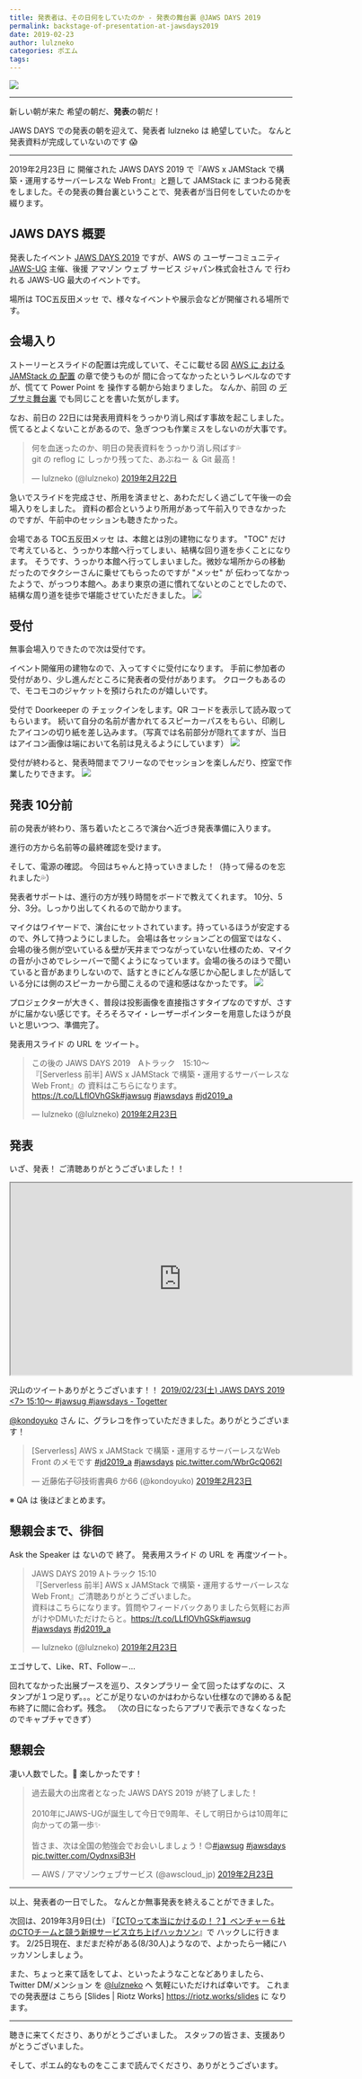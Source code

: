 ```yaml
---
title: 発表者は、その日何をしていたのか - 発表の舞台裏 @JAWS DAYS 2019
permalink: backstage-of-presentation-at-jawsdays2019
date: 2019-02-23
author: lulzneko
categories: ポエム
tags:
---
```


![](/articles/assets/lulzneko/presentation/jawsdays-2019/01.png)

----

新しい朝が来た 希望の朝だ、**発表**の朝だ！

JAWS DAYS での発表の朝を迎えて、発表者 lulzneko は 絶望していた。
なんと発表資料が完成していないのです 😱

----

2019年2月23日 に 開催された JAWS DAYS 2019 で『AWS x JAMStack で構築・運用するサーバーレスな Web Front』と題して JAMStack に まつわる発表をしました。その発表の舞台裏ということで、発表者が当日何をしていたのかを綴ります。


## JAWS DAYS 概要
発表したイベント [JAWS DAYS 2019](https://jawsdays2019.jaws-ug.jp/) ですが、AWS の ユーザーコミュニティ [JAWS-UG](https://jaws-ug.jp/) 主催、後援 アマゾン ウェブ サービス ジャパン株式会社さん で 行われる JAWS-UG 最大のイベントです。

場所は TOC五反田メッセ で、様々なイベントや展示会などが開催される場所です。


## 会場入り
ストーリーとスライドの配置は完成していて、そこに載せる図 [AWS に おける JAMStack の 配置](https://riotz.works/slides/?2019-jaws-days#18) の章で使うものが 間に合ってなかったというレベルなのですが、慌てて Power Point を 操作する朝から始まりました。
なんか、前回 の [デブサミ舞台裏](/articles/2019/02/15/backstage-of-presentation-at-devsumi-2019-winter/) でも同じことを書いた気がします。

なお、前日の 22日には発表用資料をうっかり消し飛ばす事故を起こしました。
慌てるとよくないことがあるので、急ぎつつも作業ミスをしないのが大事です。
<blockquote class="twitter-tweet" data-lang="ja"><p lang="ja" dir="ltr">何を血迷ったのか、明日の発表資料をうっかり消し飛ばす💦<br>git の reflog に しっかり残ってた、あぶねー ＆ Git 最高！</p>&mdash; lulzneko (@lulzneko) <a href="https://twitter.com/lulzneko/status/1098850301816188929?ref_src=twsrc%5Etfw">2019年2月22日</a></blockquote>
<script async src="https://platform.twitter.com/widgets.js" charset="utf-8"></script>


急いでスライドを完成させ、所用を済ませと、あわただしく過ごして午後一の会場入りをしました。
資料の都合というより所用があって午前入りできなかったのですが、午前中のセッションも聴きたかった。

会場である TOC五反田メッセ は、本館とは別の建物になります。
"TOC" だけで考えていると、うっかり本館へ行ってしまい、結構な回り道を歩くことになります。
そうです、うっかり本館へ行ってしまいました。微妙な場所からの移動だったのでタクシーさんに乗せてもらったのですが "メッセ" が 伝わってなかったようで、がっつり本館へ。あまり東京の道に慣れてないとのことでしたので、結構な周り道を徒歩で堪能させていただきました。
![](/articles/assets/lulzneko/presentation/jawsdays-2019/02.png)


## 受付
無事会場入りできたので次は受付です。

イベント開催用の建物なので、入ってすぐに受付になります。
手前に参加者の受付があり、少し進んだところに発表者の受付があります。
クロークもあるので、モコモコのジャケットを預けられたのが嬉しいです。

受付で Doorkeeper の チェックインをします。QR コードを表示して読み取ってもらいます。
続いて自分の名前が書かれてるスピーカーパスをもらい、印刷したアイコンの切り紙を差し込みます。（写真では名前部分が隠れてますが、当日はアイコン画像は端において名前は見えるようにしています）
![](/articles/assets/lulzneko/presentation/jawsdays-2019/03.jpg)


受付が終わると、発表時間までフリーなのでセッションを楽しんだり、控室で作業したりできます。
![](/articles/assets/lulzneko/presentation/jawsdays-2019/04.jpg)


## 発表 10分前
前の発表が終わり、落ち着いたところで演台へ近づき発表準備に入ります。

進行の方から名前等の最終確認を受けます。

そして、電源の確認。
今回はちゃんと持っていきました！（持って帰るのを忘れました💦）

発表者サポートは、進行の方が残り時間をボードで教えてくれます。
10分、5分、3分。しっかり出してくれるので助かります。

マイクはワイヤードで、演台にセットされています。持っているほうが安定するので、外して持つようにしました。
会場は各セッションごとの個室ではなく、会場の後ろ側が空いている＆壁が天井までつながっていない仕様のため、マイクの音が小さめでレシーバーで聞くようになっています。会場の後ろのほうで聞いていると音があまりしないので、話すときにどんな感じか心配しましたが話している分には側のスピーカーから聞こえるので違和感はなかったです。
![](/articles/assets/lulzneko/presentation/jawsdays-2019/05.jpg)

プロジェクターが大きく、普段は投影画像を直接指さすタイプなのですが、さすがに届かない感じです。そろそろマイ・レーザーポインターを用意したほうが良いと思いつつ、準備完了。

発表用スライド の URL を ツイート。
<blockquote class="twitter-tweet" data-cards="hidden" data-lang="ja"><p lang="ja" dir="ltr">この後の JAWS DAYS 2019　Aトラック　15:10～<br>『[Serverless 前半] AWS x JAMStack で構築・運用するサーバーレスなWeb Front』の 資料はこちらになります。<a href="https://t.co/LLflOVhGSk">https://t.co/LLflOVhGSk</a><a href="https://twitter.com/hashtag/jawsug?src=hash&amp;ref_src=twsrc%5Etfw">#jawsug</a> <a href="https://twitter.com/hashtag/jawsdays?src=hash&amp;ref_src=twsrc%5Etfw">#jawsdays</a> <a href="https://twitter.com/hashtag/jd2019_a?src=hash&amp;ref_src=twsrc%5Etfw">#jd2019_a</a></p>&mdash; lulzneko (@lulzneko) <a href="https://twitter.com/lulzneko/status/1099187884748300288?ref_src=twsrc%5Etfw">2019年2月23日</a></blockquote>
<script async src="https://platform.twitter.com/widgets.js" charset="utf-8"></script>



## 発表
いざ、発表！
ご清聴ありがとうございました！！
<iframe src="https://riotz.works/slides/?2019-jaws-days" width="608" height="342"></iframe>

沢山のツイートありがとうございます！！
[2019/02/23(土) JAWS DAYS 2019 <7> 15:10～ #jawsug #jawsdays - Togetter](https://togetter.com/li/1322142)

[@kondoyuko](https://twitter.com/kondoyuko) さん に、グラレコを作っていただきました。ありがとうございます！
<blockquote class="twitter-tweet" data-lang="ja"><p lang="ja" dir="ltr">[Serverless] AWS x JAMStack で構築・運用するサーバーレスなWeb Front のメモです <a href="https://twitter.com/hashtag/jd2019_a?src=hash&amp;ref_src=twsrc%5Etfw">#jd2019_a</a> <a href="https://twitter.com/hashtag/jawsdays?src=hash&amp;ref_src=twsrc%5Etfw">#jawsdays</a> <a href="https://t.co/WbrGcQ062l">pic.twitter.com/WbrGcQ062l</a></p>&mdash; 近藤佑子🐱技術書典6 か66 (@kondoyuko) <a href="https://twitter.com/kondoyuko/status/1099195738116870144?ref_src=twsrc%5Etfw">2019年2月23日</a></blockquote>
<script async src="https://platform.twitter.com/widgets.js" charset="utf-8"></script>

※ QA は 後ほどまとめます。


## 懇親会まで、徘徊
Ask the Speaker は ないので 終了。
発表用スライド の URL を 再度ツイート。

<blockquote class="twitter-tweet" data-cards="hidden" data-lang="ja"><p lang="ja" dir="ltr">JAWS DAYS 2019 Aトラック 15:10<br>『[Serverless 前半] AWS x JAMStack で構築・運用するサーバーレスなWeb Front』ご清聴ありがとうございました。<br>資料はこちらになります。質問やフィードバックありましたら気軽にお声がけやDMいただけたらと。<a href="https://t.co/LLflOVhGSk">https://t.co/LLflOVhGSk</a><a href="https://twitter.com/hashtag/jawsug?src=hash&amp;ref_src=twsrc%5Etfw">#jawsug</a> <a href="https://twitter.com/hashtag/jawsdays?src=hash&amp;ref_src=twsrc%5Etfw">#jawsdays</a> <a href="https://twitter.com/hashtag/jd2019_a?src=hash&amp;ref_src=twsrc%5Etfw">#jd2019_a</a></p>&mdash; lulzneko (@lulzneko) <a href="https://twitter.com/lulzneko/status/1099197322246770688?ref_src=twsrc%5Etfw">2019年2月23日</a></blockquote>
<script async src="https://platform.twitter.com/widgets.js" charset="utf-8"></script>


エゴサして、Like、RT、Follow－...

回れてなかった出展ブースを巡り、スタンプラリー
全て回ったはずなのに、スタンプが１つ足りず。。。どこが足りないのかはわからない仕様なので諦める＆配布終了に間に合わず。残念。
（次の日になったらアプリで表示できなくなったのでキャプチャできず）


## 懇親会
凄い人数でした。🍻 楽しかったです！

<blockquote class="twitter-tweet" data-lang="ja"><p lang="ja" dir="ltr">過去最大の出席者となった JAWS DAYS 2019 が終了しました！<br><br>2010年にJAWS-UGが誕生して今日で9周年、そして明日からは10周年に向かっての第一歩✨<br><br>皆さま、次は全国の勉強会でお会いしましょう！😊<a href="https://twitter.com/hashtag/jawsug?src=hash&amp;ref_src=twsrc%5Etfw">#jawsug</a> <a href="https://twitter.com/hashtag/jawsdays?src=hash&amp;ref_src=twsrc%5Etfw">#jawsdays</a> <a href="https://t.co/OydnxsiB3H">pic.twitter.com/OydnxsiB3H</a></p>&mdash; AWS / アマゾンウェブサービス (@awscloud_jp) <a href="https://twitter.com/awscloud_jp/status/1099259719447863296?ref_src=twsrc%5Etfw">2019年2月23日</a></blockquote>
<script async src="https://platform.twitter.com/widgets.js" charset="utf-8"></script>


----

以上、発表者の一日でした。
なんとか無事発表を終えることができました。

次回は、2019年3月9日(土) 『[【CTOって本当にかけるの！？】ベンチャー６社のCTOチームと競う新規サービス立ち上げハッカソン](https://cto-samurai.connpass.com/event/120473/)』で ハックしに行きます。
2/25日現在、まだまだ枠がある(8/30人)ようなので、よかったら一緒にハッカソンしましょう。

また、ちょっと来て話をしてよ、といったようなことなどありましたら、Twitter DM/メンション を [@lulzneko](https://twitter.com/lulzneko) へ 気軽にいただければ幸いです。
これまでの発表歴は こちら [Slides | Riotz Works] https://riotz.works/slides に なります。

----

聴きに来てくださり、ありがとうございました。
スタッフの皆さま、支援ありがとうございました。

そして、ポエム的なものをここまで読んでくださり、ありがとうございます。
